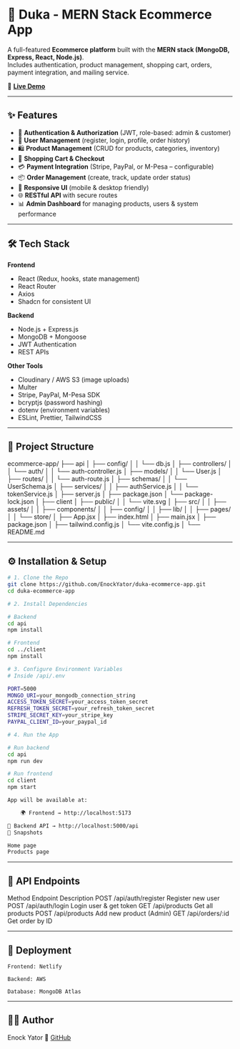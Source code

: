 # 🛒 Duka - MERN Stack Ecommerce App  

A full-featured **Ecommerce platform** built with the **MERN stack (MongoDB, Express, React, Node.js)**.  
Includes authentication, product management, shopping cart, orders, payment integration, and mailing service.  

🔗 **[Live Demo](https://duka12.com)**  

---

## ✨ Features  

- 🔐 **Authentication & Authorization** (JWT, role-based: admin & customer)  
- 👤 **User Management** (register, login, profile, order history)  
- 🛍️ **Product Management** (CRUD for products, categories, inventory)  
- 🛒 **Shopping Cart & Checkout**  
- 💳 **Payment Integration** (Stripe, PayPal, or M-Pesa – configurable)  
- 📦 **Order Management** (create, track, update order status)  
- 📱 **Responsive UI** (mobile & desktop friendly)  
- 🌐 **RESTful API** with secure routes  
- 📊 **Admin Dashboard** for managing products, users & system performance  

---

## 🛠 Tech Stack  

**Frontend**  
- React (Redux, hooks, state management)  
- React Router  
- Axios  
- Shadcn for consistent UI  

**Backend**  
- Node.js + Express.js  
- MongoDB + Mongoose  
- JWT Authentication  
- REST APIs  

**Other Tools**  
- Cloudinary / AWS S3 (image uploads)  
- Multer  
- Stripe, PayPal, M-Pesa SDK  
- bcryptjs (password hashing)  
- dotenv (environment variables)  
- ESLint, Prettier, TailwindCSS  

---

## 📂 Project Structure  

ecommerce-app/
├── api
│   ├── config/
│   │   └── db.js
│   ├── controllers/
│   │   └── auth/
│   │       └── auth-controller.js
│   ├── models/
│   │   └── User.js
│   ├── routes/
│   │   └── auth-route.js
│   ├── schemas/
│   │   └── UserSchema.js
│   ├── services/
│   │   ├── authService.js
│   │   └── tokenService.js
│   ├── server.js
│   ├── package.json
│   └── package-lock.json
│
├── client
│   ├── public/
│   │   └── vite.svg
│   ├── src/
│   │   ├── assets/
│   │   ├── components/
│   │   ├── config/
│   │   ├── lib/
│   │   ├── pages/
│   │   └── store/
│   ├── App.jsx
│   ├── index.html
│   ├── main.jsx
│   ├── package.json
│   ├── tailwind.config.js
│   └── vite.config.js
│
└── README.md

---

## ⚙️ Installation & Setup

```bash
# 1️. Clone the Repo  
git clone https://github.com/EnockYator/duka-ecommerce-app.git
cd duka-ecommerce-app

# 2️. Install Dependencies  

# Backend
cd api
npm install  

# Frontend
cd ../client
npm install  

# 3️. Configure Environment Variables  
# Inside /api/.env

PORT=5000
MONGO_URI=your_mongodb_connection_string
ACCESS_TOKEN_SECRET=your_access_token_secret
REFRESH_TOKEN_SECRET=your_refresh_token_secret
STRIPE_SECRET_KEY=your_stripe_key 
PAYPAL_CLIENT_ID=your_paypal_id   

# 4️. Run the App  

# Run backend
cd api
npm run dev  

# Run frontend
cd client
npm start  

App will be available at:

    🌍 Frontend → http://localhost:5173

🔗 Backend API → http://localhost:5000/api
📸 Snapshots

Home page
Products page
```
---

## 📡 API Endpoints

Method	Endpoint	Description
POST	/api/auth/register	Register new user
POST	/api/auth/login	Login user & get token
GET	/api/products	Get all products
POST	/api/products	Add new product (Admin)
GET	/api/orders/:id	Get order by ID

---

## 🚀 Deployment

    Frontend: Netlify

    Backend: AWS

    Database: MongoDB Atlas

---

## 👨‍💻 Author

Enock Yator
🔗 [GitHub](https://github.com/EnockYator)
